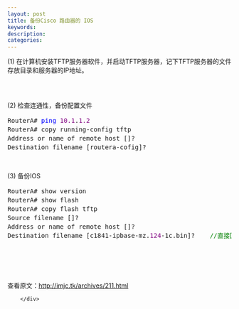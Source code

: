 ```yaml
---
layout: post
title: 备份Cisco 路由器的 IOS
keywords:
description:
categories:
---
```

<div id="sina_keyword_ad_area2" class="articalContent   ">
<div>
<p>(1)&nbsp;在计算机安装TFTP服务器软件，并启动TFTP服务器，记下TFTP服务器的文件存放目录和服务器的IP地址。</p>
<p><img src="/images/blog/011251394087026.png" alt="" /></p>
<p>&nbsp;</p>
</div>
<div>(2)&nbsp;检查连通性，备份配置文件
<div class="cnblogs_code">
<pre>RouterA# <span style="color: #0000ff;">ping</span> <span style="color: #800080;">10.1</span>.<span style="color: #800080;">1.2</span>                                                 <span style="color: #008000;">//</span><span style="color: #008000;">检查路由器到tftp服务器是否连通</span>
RouterA# copy running-config tftp                                <span style="color: #008000;">//</span><span style="color: #008000;">备份配置文件</span>
Address or name of remote host []?                              <span style="color: #008000;">//</span><span style="color: #008000;">输入tftp服务器的ip地址</span>
Destination filename [routera-cofig]?                            <span style="color: #008000;">//</span><span style="color: #008000;">直接回车确认即可</span></pre>
</div>
<p>&nbsp;</p>
</div>
<div><img src="/images/blog/011252217998209.gif" alt="" /></div>
<div>(3)&nbsp;备份IOS</div>
<div>
<div class="cnblogs_code">
<pre>RouterA# show version                                                 <span style="color: #008000;">//</span><span style="color: #008000;">版本信息----12.4(1c)</span>
RouterA# show flash                                                     <span style="color: #008000;">//</span><span style="color: #008000;">记下IOS的文件名*** .bin</span>
RouterA# copy flash tftp                                                <span style="color: #008000;">//</span><span style="color: #008000;">备份IOS到TFTP服务器</span>
Source filename []?                                                       <span style="color: #008000;">//</span><span style="color: #008000;">输入*****.bin并回车确认</span>
Address or name of remote host []?                              <span style="color: #008000;">//</span><span style="color: #008000;">输入tftp服务器地址</span>
Destination filename [c1841-ipbase-mz.<span style="color: #800080;">124</span>-1c.bin]?    <span style="color: #008000;">//</span><span style="color: #008000;">直接回车确认即可</span></pre>
</div>
<p>&nbsp;</p>
</div>
<div><img src="/images/blog/011252537528714.gif" alt="" /></div>
<p><br />
<br />
查看原文：<a href="http://imjc.tk/archives/211.html" rel="nofollow">http://imjc.tk/archives/211.html</a></p>


							
		</div>
    
